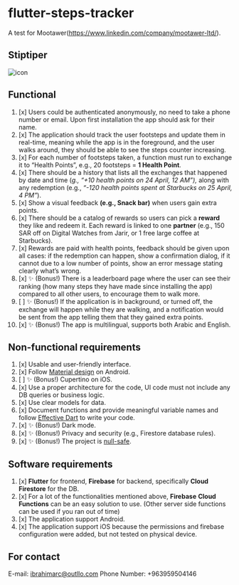 # flutter-steps-tracker

A test for Mootawer(https://www.linkedin.com/company/mootawer-ltd/).

## Stiptiper 
![icon](https://user-images.githubusercontent.com/36954913/192212139-8ae34e41-4f01-48d9-9ee8-83e0da48ef31.png)


## Functional

1. [x] Users could be authenticated anonymously, no need to take a phone number or email. Upon first installation the app should ask for their name.
2. [x] The application should track the user footsteps and update them in real-time, meaning while the app is in the foreground, and the user walks around, they should be able to see the steps counter increasing.
3. [x] For each number of footsteps taken, a function must run to exchange it to “Health Points”, e.g., 20 footsteps = **1 Health Point**.
4. [x] There should be a history that lists all the exchanges that happened by date and time (*g., “+10 health points on 24 April, 12 AM”),* along with any redemption (e.g., *“-120 health points spent at Starbucks on 25 April, 4 PM”*).
5. [x] Show a visual feedback **(e.g., Snack bar)** when users gain extra points.
6. [x] There should be a catalog of rewards so users can pick a **reward** they like and redeem it. Each reward is linked to one **partner** (e.g., 150 SAR off on Digital Watches from Jarir, or 1 free large coffee at Starbucks).
7. [x] Rewards are paid with health points, feedback should be given upon all cases: if the redemption can happen, show a confirmation dialog, if it cannot due to a low number of points, show an error message stating clearly what’s wrong.
8. [x] ✨ (Bonus!) There is a leaderboard page where the user can see their ranking (how many steps they have made since installing the app) compared to all other users, to encourage them to walk more.
9. [ ] ✨ (Bonus!) If the application is in background, or turned off, the exchange will happen while they are walking, and a notification would be sent from the app telling them that they gained extra points.
10. [x] ✨ (Bonus!) The app is multilingual, supports both Arabic and English.

## Non-functional requirements

1. [x] Usable and user-friendly interface.
2. [x] Follow [Material design](https://material.io/) on Android.
3. [ ] ✨ (Bonus!) Cupertino on iOS.
4. [x] Use a proper architecture for the code, UI code must not include any DB queries or business logic.
5. [x] Use clear models for data.
6. [x] Document functions and provide meaningful variable names and follow [Effective Dart](https://dart.dev/guides/language/effective-dart) to write your code.
7. [x] ✨ (Bonus!) Dark mode.
8. [x] ✨ (Bonus!) Privacy and security (e.g., Firestore database rules).
9. [x] ✨ (Bonus!) The project is [null-safe](https://flutter.dev/docs/null-safety).

## Software requirements

1. [x] **Flutter** for frontend, **Firebase** for backend, specifically **Cloud** **Firestore** for the DB.
2. [x] For a lot of the functionalities mentioned above, **Firebase** **Cloud Functions** can be an easy solution to use. (Other server side functions can be used if you ran out of time)
3. [x] The application support Android.
4. [x] The application support iOS because the permissions and firebase configuration were added, but not tested on physical device.

## For contact
E-mail: ibrahimarc@outllo.com
Phone Number: +963959504146

